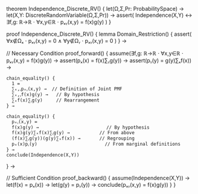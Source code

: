 theorem Independence_Discrete_RV() {
  let(Ω,Σ,Pr: ProbabilitySpace) →
  let(X,Y: DiscreteRandomVariable(Ω,Σ,Pr)) →
  assert(
    Independence(X,Y) ↔ 
    ∃f,g: ℝ→ℝ ⋅ ∀x,y∈ℝ ⋅ pₓᵧ(x,y) = f(x)g(y)
  )
}

proof Independence_Discrete_RV() {
  lemma Domain_Restriction() {
    assert(
      ∀x∉Ωₓ ⋅ pₓᵧ(x,y) = 0 ∧
      ∀y∉Ωᵧ ⋅ pₓᵧ(x,y) = 0
    )
  } →

  // Necessary Condition
  proof_forward() {
    assume(∃f,g: ℝ→ℝ ⋅ ∀x,y∈ℝ ⋅ pₓᵧ(x,y) = f(x)g(y)) →
    assert(pₓ(x) = f(x)∑ᵧg(y)) →
    assert(pᵧ(y) = g(y)∑ₓf(x)) →
    
    chain_equality() {
      1 = 
      ∑ₓ,ᵧpₓᵧ(x,y) →  // Definition of Joint PMF
      ∑ₓ,ᵧf(x)g(y) →   // By hypothesis
      ∑ₓf(x)∑ᵧg(y)     // Rearrangement
    } →

    chain_equality() {
      pₓᵧ(x,y) =
      f(x)g(y) →                         // By hypothesis
      f(x)g(y)∑ₓf(x)∑ᵧg(y) →           // From above
      (f(x)∑ᵧg(y))(g(y)∑ₓf(x)) →       // Regrouping
      pₓ(x)pᵧ(y)                         // From marginal definitions
    } →
    conclude(Independence(X,Y))
  } →

  // Sufficient Condition
  proof_backward() {
    assume(Independence(X,Y)) →
    let(f(x) = pₓ(x)) →
    let(g(y) = pᵧ(y)) →
    conclude(pₓᵧ(x,y) = f(x)g(y))
  }
}